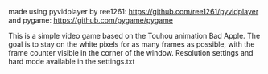 made using pyvidplayer by ree1261: https://github.com/ree1261/pyvidplayer
and pygame: https://github.com/pygame/pygame

This is a simple video game based on the Touhou animation Bad Apple. The goal is to stay on the white pixels for as many frames as possible, with the frame counter visible in the corner of the window. Resolution settings and hard mode available in the settings.txt
